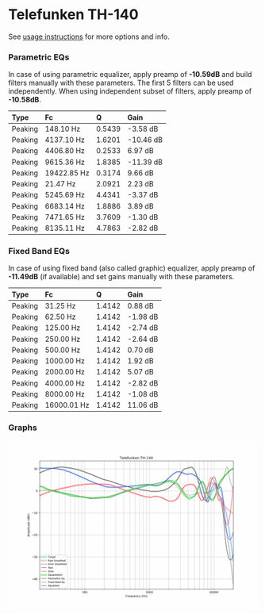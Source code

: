 # Telefunken TH-140
See [usage instructions](https://github.com/jaakkopasanen/AutoEq#usage) for more options and info.

### Parametric EQs
In case of using parametric equalizer, apply preamp of **-10.59dB** and build filters manually
with these parameters. The first 5 filters can be used independently.
When using independent subset of filters, apply preamp of **-10.58dB**.

| Type    | Fc          |      Q | Gain      |
|:--------|:------------|:-------|:----------|
| Peaking | 148.10 Hz   | 0.5439 | -3.58 dB  |
| Peaking | 4137.10 Hz  | 1.6201 | -10.46 dB |
| Peaking | 4406.80 Hz  | 0.2533 | 6.97 dB   |
| Peaking | 9615.36 Hz  | 1.8385 | -11.39 dB |
| Peaking | 19422.85 Hz | 0.3174 | 9.66 dB   |
| Peaking | 21.47 Hz    | 2.0921 | 2.23 dB   |
| Peaking | 5245.69 Hz  | 4.4341 | -3.37 dB  |
| Peaking | 6683.14 Hz  | 1.8886 | 3.89 dB   |
| Peaking | 7471.65 Hz  | 3.7609 | -1.30 dB  |
| Peaking | 8135.11 Hz  | 4.7863 | -2.82 dB  |

### Fixed Band EQs
In case of using fixed band (also called graphic) equalizer, apply preamp of **-11.49dB**
(if available) and set gains manually with these parameters.

| Type    | Fc          |      Q | Gain     |
|:--------|:------------|:-------|:---------|
| Peaking | 31.25 Hz    | 1.4142 | 0.88 dB  |
| Peaking | 62.50 Hz    | 1.4142 | -1.98 dB |
| Peaking | 125.00 Hz   | 1.4142 | -2.74 dB |
| Peaking | 250.00 Hz   | 1.4142 | -2.64 dB |
| Peaking | 500.00 Hz   | 1.4142 | 0.70 dB  |
| Peaking | 1000.00 Hz  | 1.4142 | 1.92 dB  |
| Peaking | 2000.00 Hz  | 1.4142 | 5.07 dB  |
| Peaking | 4000.00 Hz  | 1.4142 | -2.82 dB |
| Peaking | 8000.00 Hz  | 1.4142 | -1.08 dB |
| Peaking | 16000.01 Hz | 1.4142 | 11.06 dB |

### Graphs
![](./Telefunken%20TH-140.png)